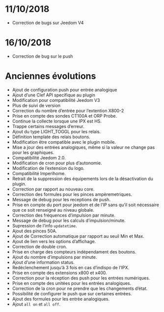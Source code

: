 # 11/10/2018

- Correction de bugs sur Jeedom V4

# 16/10/2018

- Correction de bug sur le push

# Anciennes évolutions

-   Ajout de configuration push pour entrée analogique
-   Ajout d’une Clef API specifique au plugin
-   Modification pour compatibilité Jeedom V3
-   Plus de suivi de version
-   Correction du nombre d’entrée pour l’extention X800-2
-   Prise en compte des sondes CT100A et ORP Probe.
-   Continue la collecte lorsque une IPX est HS.
-   Trappe certains messages d’erreur.
-   Ajout du type LIGHT\_TOGGL pour les relais.
-   Définition template des relais boutons.
-   Modification être compatible avec le plugin mobile.
-   Mise a jour des entrées analogiques, même si la valeur ne change pas
    pour les graphiques.
-   Compatibilité Jeedom 2.0.
-   Modification de cron pour plus d’autonomie.
-   Modification de l’extension du logo.
-   Compatibilité Imperihome.
-   Retrait de la suppression des équipements lors de la désactivation
    du plugin.
-   Correction par rapport au nouveau core.
-   Correction des formules pour les pinces ampèremetriques.
-   Message de debug pour les receptions de push.
-   Prise en compte du port pour jeedom et de l’IP sans qu’il soit
    nécessaire que ce soit renseigné au niveau globale.
-   Correction des fréquences d’impulsion par minute.
-   Message de debug pour les calculs d’impulsion/minute.
-   Supression de l’info `updatetime`.
-   Ajout des pinces 50A.
-   Ajout de Correction automatique par rapport au seuil Min et Max.
-   Ajout de lien vers les options d’affichage.
-   Correction de double cron.
-   Prise en charge des compteurs indépendament des boutons.
-   Ajout du nombre d’impulsions par minute.
-   Ajout d’une information status.
-   Redéclenchement jusqu’à 3 fois en cas d’indispo de l’IPX.
-   Prise en compte des extensions x800 et x400.
-   Correction pour la réception des push pour les entrées numériques.
-   Prise en compte des unitées pour les entrées analogiques.
-   Correction de la cron pour ne prendre que les changements d’état.
-   Possibilité de configurer le push que sur certaines entrées.
-   Ajout des formules pour les entrée analogiques.
-   Ajout `all on` et `all off`.
